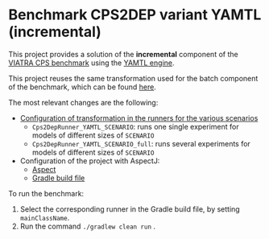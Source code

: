 # Benchmark CPS2DEP variant YAMTL (incremental)

This project provides a solution of the **incremental** component of the [VIATRA CPS benchmark](https://github.com/viatra/viatra-cps-benchmark) using the [YAMTL engine](https://yamtl.github.io).

This project reuses the same transformation used for the batch component of the benchmark, which can be found [here](https://github.com/yamtl/viatra-cps-batch-benchmark/tree/master/m2m.batch.cps2dep.yamtl).

The most relevant changes are the following:

* [Configuration of transformation in the runners for the various scenarios](https://github.com/yamtl/viatra-cps-batch-benchmark/tree/master/m2m.incr.cps2dep.yamtl/src/main/java/experiments/yamtl)
    * `Cps2DepRunner_YAMTL_SCENARIO`: runs one single experiment for models of different sizes of `SCENARIO`
    * `Cps2DepRunner_YAMTL_SCENARIO_full`: runs several experiments for models of different sizes of `SCENARIO`
* Configuration of the project with AspectJ:
    * [Aspect](./src/main/java/cps2dep/yamtl/FeatureCallAspect.xtend)
    * [Gradle build file](./build.gradle)

To run the benchmark:
1. Select the corresponding runner in the Gradle build file, by setting `mainClassName`.
2. Run the command `./gradlew clean run` .